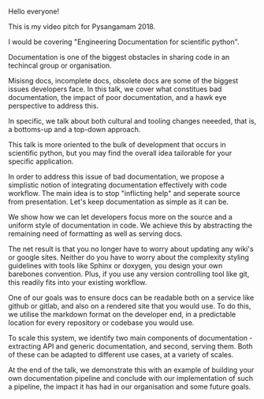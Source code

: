Hello everyone!

This is my video pitch for Pysangamam 2018.

I would be covering "Engineering Documentation for scientific python".

Documentation is one of the biggest obstacles in sharing code in an techincal group or organisation.

Misisng docs, incomplete docs, obsolete docs are some of the biggest issues developers face. In this talk, we cover what constitues bad documentation, the impact of poor documentation, and a hawk eye perspective to address this. 

In specific, we talk about both cultural and tooling changes neeeded, that is, a bottoms-up and a top-down approach. 

This talk is more oriented to the bulk of development that occurs in scientific python, but you may find the overall idea tailorable for your specific application. 

In order to address this issue of bad documentation, we propose a simplistic notion of integrating documentation effectively with code workflow. The main idea is to stop "inflicting help" and seperate source from presentation. Let's keep documentation as simple as it can be.

We show how we can let developers focus more on the source and a uniform style of documentation in code. We achieve this by abstracting the remaining need of formatting as well as serving docs.

The net result is that you no longer have to worry about updating any wiki's or google sites. Neither do you have to worry about the complexity styling guidelines with tools like Sphinx or doxygen, you design your own barebones convention. Plus, if you use any version controlling tool like git, this readily fits into your existing workflow. 

One of our goals was to ensure docs can be readable both on a service like github or gitlab, and also on a rendered site that you would use. To do this, we utilise the markdown format on the developer end, in a predictable location for every repository or codebase you would use.

To scale this system, we identify two main components of documentation - extracting API and generic documentation, and second, serving them. Both of these can be adapted to different use cases, at a variety of scales.

At the end of the talk, we demonstrate this with an example of building your own documentation pipeline and conclude with our implementation of such a pipeline, the impact it has had in our organisation and some future goals. 



